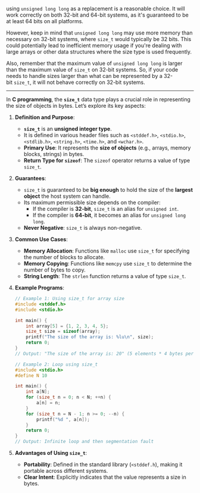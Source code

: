 
using `unsigned long long` as a replacement is a reasonable choice. It will work correctly on both 32-bit and 64-bit systems, as it's guaranteed to be at least 64 bits on all platforms.

However, keep in mind that `unsigned long long` may use more memory than necessary on 32-bit systems, where `size_t` would typically be 32 bits. This could potentially lead to inefficient memory usage if you're dealing with large arrays or other data structures where the size type is used frequently.

Also, remember that the maximum value of `unsigned long long` is larger than the maximum value of `size_t` on 32-bit systems. So, if your code needs to handle sizes larger than what can be represented by a 32-bit `size_t`, it will not behave correctly on 32-bit systems.

___
In **C programming**, the **`size_t`** data type plays a crucial role in representing the size of objects in bytes. Let’s explore its key aspects:

1. **Definition and Purpose**:
    
    - **`size_t`** is an **unsigned integer type**.
    - It is defined in various header files such as `<stddef.h>`, `<stdio.h>`, `<stdlib.h>`, `<string.h>`, `<time.h>`, and `<wchar.h>`.
    - **Primary Use**: It represents the **size of objects** (e.g., arrays, memory blocks, strings) in bytes.
    - **Return Type for `sizeof`**: The `sizeof` operator returns a value of type `size_t`.
2. **Guarantees**:
    
    - `size_t` is guaranteed to be **big enough** to hold the size of the **largest object** the host system can handle.
    - Its maximum permissible size depends on the compiler:
        - If the compiler is **32-bit**, `size_t` is an alias for `unsigned int`.
        - If the compiler is **64-bit**, it becomes an alias for `unsigned long long`.
    - **Never Negative**: `size_t` is always non-negative.
3. **Common Use Cases**:
    
    - **Memory Allocation**: Functions like `malloc` use `size_t` for specifying the number of blocks to allocate.
    - **Memory Copying**: Functions like `memcpy` use `size_t` to determine the number of bytes to copy.
    - **String Length**: The `strlen` function returns a value of type `size_t`.
4. **Example Programs**:
    
    ```c
    // Example 1: Using size_t for array size
    #include <stddef.h>
    #include <stdio.h>
    
    int main() {
        int array[5] = {1, 2, 3, 4, 5};
        size_t size = sizeof(array);
        printf("The size of the array is: %lu\n", size);
        return 0;
    }
    // Output: "The size of the array is: 20" (5 elements * 4 bytes per element)
    
    // Example 2: Loop using size_t
    #include <stdio.h>
    #define N 10
    
    int main() {
        int a[N];
        for (size_t n = 0; n < N; ++n) {
            a[n] = n;
        }
        for (size_t n = N - 1; n >= 0; --n) {
            printf("%d ", a[n]);
        }
        return 0;
    }
    // Output: Infinite loop and then segmentation fault
    ```
    
5. **Advantages of Using `size_t`**:
    
    - **Portability**: Defined in the standard library (`<stddef.h`), making it portable across different systems.
    - **Clear Intent**: Explicitly indicates that the value represents a size in bytes.

